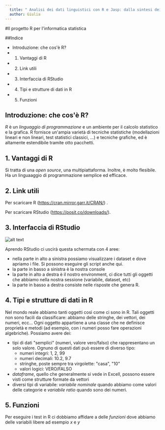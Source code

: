 ```yaml
---
  title: " Analisi dei dati linguistici con R e Jasp: dalla sintesi dei dati alla statistica inferenziale"
  author: Giulia
---
```


#Il progetto R per l'informatica statistica

##Indice
  - Introduzione: che cos'è R?
  - 1. Vantaggi di R
  - 2. Link utili
  - 3. Interfaccia di RStudio
  - 4. Tipi e strutture di dati in R
  - 5. Funzioni


## Introduzione: che cos'è R?
*R* è un *linguaggio di programmazione* e un ambiente per il calcolo statistico e la grafica. R fornisce un'ampia varietà di tecniche statistiche (modellazioni lineari e non lineari, test statistici classici, ...) e tecniche grafiche, ed è altamente estendibile tramite otto pacchetti.

## 1. Vantaggi di R
Si tratta di una *open source*, una multipiattaforma. Inoltre, è molto flesibile. Ha un linguaaggio di programmazione semplice ed efficace.

## 2. Link utili
Per scaricare R (https://cran.mirror.garr.it/CRAN/) .

Per scaricare RStudio (https://posit.co/downloads/).

## 3. Interfaccia di RStudio
![alt text](<interfaccia RStudio-1.png>)

Aprendo RStudio ci uscirà questa schermata con 4 aree:
- nella parte in alto a sinistra possiamo visualizzare i dataset e dove apriamo i file. Si possono eseguire gli script anche qui.
- la parte in basso a sinistra è la nostra console
- la parte in alto a destra è il nostro environment, ci dice tutti gli oggetti che abbiamo nella nostra sessione (variabile, dataset, etc)
- la parte in basso a destra consiste nelle risposte che genera R.

## 4. Tipi e strutture di dati in R
Nel mondo reale abbiamo tanti oggetti così come ci sono in R. Tali oggetti non sono facili da classificare: abbiamo delle stringhe, dei vettori, dei numeri, ecc...
Ogni oggetto appartiene a una classe che ne definisce proprietà e metodi (ad esempio, con i numeri posso fare operazioni algebriche). Possiamo avere dei:
- tipi di dati "semplici" (numeri, valore vero/falso) che rappresentano un solo valore. Ognuno di questi dati può essere di diverso tipo:
  -  numeri integri: 1, 2, 99
  -  numeri decimali: 10.2, 9.7
  -  stringhe, poste sempre tra virgolette: "casa", "10"
  -  valori logici: VERO/FALSO
- *dataframe*, quello che generalmente si vede in Excell, possono essere visti come strutture formate da vettori
- diversi tipi di variabile: *variabile nominale* quando abbiamo come valori delle categorie e *variabile ratio* quando sono dei numeri.

## 5. Funzioni
Per eseguire i test in R ci dobbiamo affidare a delle *funzioni* dove abbiamo delle variabili libere ad esempio *x* e *y*

